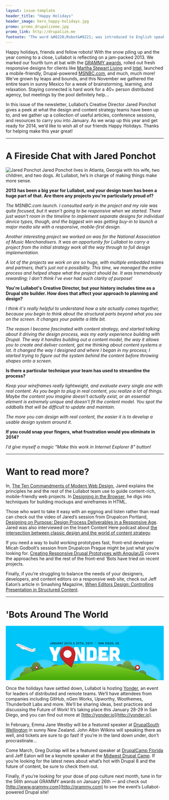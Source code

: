 ```yaml
---
layout: issue-template
header_title: "Happy Holidays"
header_image: hero_happy-holidays.jpg
promo: promo_drupalizeme.jpg
promo_link: http://drupalize.me
footnote: "The word &#8220;Robot&#8221; was introduced to English speakers by Czech writer Karel Čapek, in his 1920 play <em>Rossum's Unversal Robots</em>. The script made no mention of Drupal."
---
```


Happy holidays, friends and fellow robots! With the snow piling up and the year coming to a close, Lullabot is reflecting on a jam-packed 2013. We marked our fourth turn at bat with the [GRAMMY awards](https://www.lullabot.com/blog/news/fourth-grammy-drupal-and-lullabot), rolled out fresh responsive designs for clients like [Martha Stewart Living](http://www.marthastewart.com) and [Intel](http://tizen.org), launched a mobile-friendly, Drupal-powered [MSNBC.com](https://www.lullabot.com/work/msnbc), and much, much more! We’ve grown by leaps and bounds, and this November we gathered the entire team in sunny Mexico for a week of brainstorming, learning, and relaxation. Staying connected is hard work for a 40+ person distributed agency, but meetings by the pool definitely help…

In this issue of the newsletter, Lullabot’s Creative Director Jared Ponchot gives a peek at what the design and content strategy teams have been up to, and we gather up a collection of useful articles, conference sessions, and resources to carry you into January. As we wrap up this year and get ready for 2014, we’d like to wish all of our friends Happy Holidays. Thanks for helping make this year great!

----------------------------------------------------------------

# A Fireside Chat with Jared Ponchot

<div class="callout">
  <img class="botPhoto right" src="{{site.baseurl}}images/jared-ponchot.jpg" alt="Jared Ponchot" />
  Jared Ponchot lives in Atlanta, Georgia with his wife, two children, and two dogs. At Lullabot, he’s in charge of making things make more sense.
</div>

<strong class="question">2013 has been a big year for Lullabot, and your design team has been a huge part of that. Are there any projects you're particularly proud of?</strong>

_The MSNBC.com launch. I consulted early in the project and my role was quite focused, but it wasn't going to be responsive when we started. There just wasn't room in the timeline to implement separate designs for individual device types, though, and the biggest win was getting buy-in to launch a major media site with a responsive, mobile-first design._

_Another interesting project we worked on was for the National Association of Music Merchandisers. It was an opportunity for Lullabot to carry a project from the initial strategy work all the way through to full design implementation._

_A lot of the projects we work on are so huge, with multiple embedded teams and partners, that's just not a possibility. This time, we managed the entire process and helped shape what the project should be. It was tremendously rewarding; I don't think I've ever had such clarity of purpose!_

<strong class="question">You're Lullabot's Creative Director, but your history includes time as a Drupal site builder. How does that affect your approach to planning and design?</strong>

_I think it's really helpful to understand how a site actually comes together, because you begin to think about the structural parts beyond what you see on the screen. It changes your palette a little bit._

_The reason I became fascinated with content strategy, and started talking about it driving the design process, was my early experience building with Drupal. The way it handles building out a content model, the way it allows you to create and deliver content, got me thinking about content systems a lot. It changed the way I designed and where I began in my process; I started trying to figure out the system behind the content before throwing shapes onto a screen._

<strong class="question">Is there a particular technique your team has used to streamline the process?</strong>

_Keep your wireframes really lightweight, and evaluate every single one with real content. As you begin to plug in real content, you realize a lot of things. Maybe the content you imagine doesn't actually exist, or an essential element is extremely unique and doesn't fit the content model. You spot the oddballs that will be difficult to update and maintain._

_The more you can design with real content, the easier it is to develop a usable design system around it._

<strong class="question">If you could snap your fingers, what frustration would you eliminate in 2014?</strong>

_I'd give myself a magic "Make this work in Internet Explorer 8" button!_

----------------------------------------------------------------

# Want to read more?

In, [The Ten Commandments of Modern Web Design](https://www.lullabot.com/blog/article/10-commandments-modern-web-design), Jared explains the principles he and the rest of the Lullabot team use to guide content-rich, mobile-friendly web projects. In [Designing in the Browser](https://www.lullabot.com/blog/article/designing-browser), he digs into techniques for building mockups and wireframes in HTML.

Those who want to take it easy with an eggnog and listen rather than read can check out the video of Jared’s session from Drupalcon Portland, [Designing on Purpose: Design Process Deliverables in a Responsive Age](https://portland2013.drupal.org/session/designing-purpose-design-process-deliverables-responsive-age). Jared was also interviewed on the Insert Content Here podcast about [the intersection between classic design and the world of content strategy](https://www.lullabot.com/blog/podcasts/insert-content-here-episode-12-design-and-structure-jared-ponchot).

If you need a way to build working prototypes fast, front-end developer Micah Godbolt’s session from Drupalcon Prague might be just what you’re looking for. [Creating Responsive Drupal Prototypes with AngularJS](https://prague2013.drupal.org/session/creating-responsive-drupal-prototypes-angularjs) covers the approaches he and the rest of the front-end ‘Bots have tried on recent projects.

Finally, if you’re struggling to balance the needs of your designers, developers, and content editors on a responsive web site, check out Jeff Eaton’s article in Smashing Magazine, [When Editors Design: Controlling Presentation in Structured Content](http://coding.smashingmagazine.com/2013/06/26/controlling-presentation-in-structured-content/).

----------------------------------------------------------------

# 'Bots Around The World

<a href="http://yonder.io" title="A round-table discussion for leaders of distributed companies and teams"><img class="feature" src="../images/yonder-image.jpg" alt="Yonder" /></a>

Once the holidays have settled down, Lullabot is hosting [Yonder](http://yonder.io), an event for leaders of distributed and remote teams. We’ll have attendees from companies including GitHub, nGen Works, Upworthy, Woothemes, Thunderbolt Labs and more. We’ll be sharing ideas, best practices and discussing the Future of Work! It’s taking place this January 28-29 in San Diego, and you can find out more at [http://yonder.io](http://yonder.io).

In February, Emma Jane Westby will be a featured speaker at [DrupalSouth Wellington](https://drupalsouth2014.drupal.org.nz) in sunny New Zealand. John Albin Wilkins will speaking there as well, and tickets are sure to go fast! If you’re in the land down under, don’t procrastinate...

Come March, Greg Dunlap will be a featured speaker at [DrupalCamp Florida](http://fldrupalcamp.org) and Jeff Eaton will be a keynote speaker at the [Midwest Drupal Camp](http://midcamp.org). If you’re looking for the latest news about what’s hot with Drupal 8 and the future of content, be sure to check them out. 

Finally, if you’re looking for your dose of pop culture next month, tune in for the 56th annual GRAMMY awards on January 26th — and check out [http://www.grammy.com](http://grammy.com) to see the event’s Lullabot-powered Drupal site!
